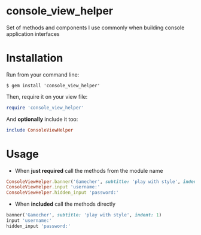 console_view_helper
===================

Set of methods and components I use commonly when building console application interfaces

# Installation
Run from your command line:
```
$ gem install 'console_view_helper'
```
Then, require it on your view file:
```ruby
require 'console_view_helper'
```
And **optionally** include it too:
```ruby
include ConsoleViewHelper
```

# Usage
- When **just required** call the methods from the module name
```ruby
ConsoleViewHelper.banner('Gamecher', subtitle: 'play with style', indent: 1)
ConsoleViewHelper.input 'username:'
ConsoleViewHelper.hidden_input 'password:'
```
- When **included** call the methods directly
```ruby
banner('Gamecher', subtitle: 'play with style', indent: 1)
input 'username:'
hidden_input 'password:'
```
